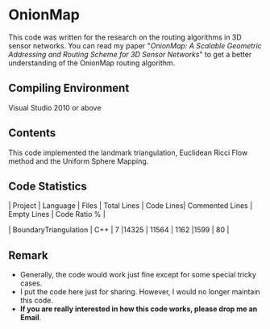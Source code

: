 # OnionMap #
This code was written for the research on the routing algorithms in 3D sensor networks. You can read my paper "*OnionMap: A Scalable Geometric Addressing and Routing Scheme for 3D Sensor Networks*" to get a better understanding of the OnionMap routing algorithm. 

## Compiling Environment ##
Visual Studio 2010 or above

## Contents ##
This code implemented the landmark triangulation, Euclidean Ricci Flow method and the Uniform Sphere Mapping.

## Code Statistics ##
| Project | Language | Files | Total Lines | Code Lines| Commented Lines | Empty Lines | Code Ratio % |

| BoundaryTriangulation | C++ | 7 |14325 | 11564 | 1162 |1599 | 80 |

## Remark ##
- Generally, the code would work just fine except for some special tricky cases.
- I put the code here just for sharing. However, I would no longer maintain this code.
- **If you are really interested in how this code works, please drop me an Email**.

